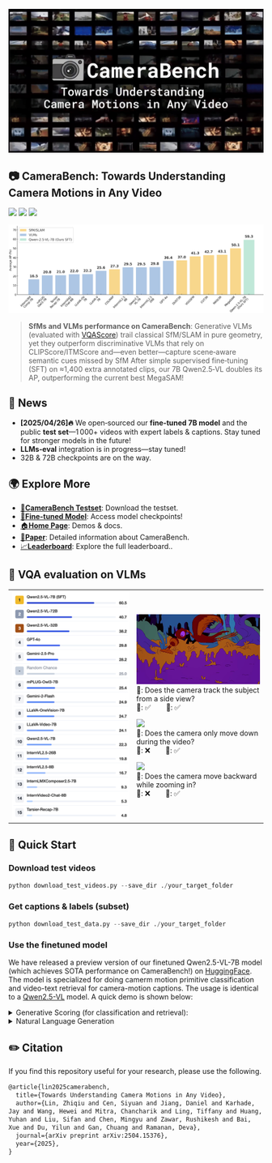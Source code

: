 <p align="center">
  <img src="https://github.com/sy77777en/CameraBench/blob/main/images/CameraBench.png" width="600">
</p>

## 📷 **CameraBench: Towards Understanding Camera Motions in Any Video**  

[![](https://img.shields.io/badge/arXiv-2504.15376-b31b1b.svg?logo=arxiv&logoColor=white)](https://arxiv.org/abs/2504.15376)
[![](https://img.shields.io/badge/%F0%9F%8F%A0%20_Homepage-4285F4?color=4285F4&logoColor=white)](https://linzhiqiu.github.io/papers/camerabench/)
[![](https://img.shields.io/badge/%F0%9F%A4%97%20_CameraBench_testset-FF9B00?color=FF9B00&logoColor=white)](https://huggingface.co/datasets/syCen/CameraBench)

![Demo GIF](./images/sfm_vs_vlm.jpg)
> **SfMs and VLMs performance on CameraBench**: Generative VLMs (evaluated with [VQAScore](https://linzhiqiu.github.io/papers/vqascore/)) trail classical SfM/SLAM in pure geometry, yet they outperform discriminative VLMs that rely on CLIPScore/ITMScore and—even better—capture scene‑aware semantic cues missed by SfM
> After simple supervised fine‑tuning (SFT) on ≈1,400 extra annotated clips, our 7B Qwen2.5‑VL doubles its AP, outperforming the current best MegaSAM!

## 📰 News
- **[2025/04/26]🔥** We open‑sourced our **fine‑tuned 7B model** and the public **test set**—1 000+ videos with expert labels & captions. Stay tuned for stronger models in the future!
- **LLMs‑eval** integration is in progress—stay tuned!
- 32B & 72B checkpoints are on the way.

## 🌍 Explore More
- [🤗**CameraBench Testset**](https://huggingface.co/datasets/syCen/CameraBench): Download the testset.
- [🚀**Fine-tuned Model**](https://huggingface.co/chancharikm/qwen2.5-vl-7b-cam-motion-preview): Access model checkpoints!
- [🏠**Home Page**](https://linzhiqiu.github.io/papers/camerabench/): Demos & docs.
- [📖**Paper**](https://arxiv.org/abs/2504.15376): Detailed information about CameraBench.
- [📈**Leaderboard**](https://sy77777en.github.io/CameraBench/leaderboard/table.html): Explore the full leaderboard..


## 🔎 VQA evaluation on VLMs

<table>
  <tr>
    <td>
    <div style="display: flex; flex-direction: column; gap: 1em;">
      <img src="./images/VQA-Leaderboard.png" width="440">
     </div>
    </td>
    <td>
      <div style="display: flex; flex-direction: column; gap: 1em;">
        <div>        
          <img src="./images/8-1.gif" width="405"><br>
          🤔: Does the camera track the subject from a side view? <br>
          🤖: ✅  &nbsp;&nbsp;&nbsp;&nbsp;&nbsp;&nbsp; 🙋: ✅
        </div>
        <div>
          <img src="./images/8-2.gif" width="405"><br>
          🤔: Does the camera only move down during the video? <br>
          🤖: ❌  &nbsp;&nbsp;&nbsp;&nbsp;&nbsp;&nbsp; 🙋: ✅
        </div>
        <div>
          <img src="./images/8-3.gif" width="405"><br>
          🤔: Does the camera move backward while zooming in? <br>
          🤖: ❌  &nbsp;&nbsp;&nbsp;&nbsp;&nbsp;&nbsp; 🙋: ✅
        </div>
      </div>
    </td>
  </tr>
</table>

## 🚀 Quick Start

### Download test videos
```python
python download_test_videos.py --save_dir ./your_target_folder
```

### Get captions & labels (subset)
```python
python download_test_data.py --save_dir ./your_target_folder
```

### Use the finetuned model

We have released a preview version of our finetuned Qwen2.5-VL-7B model (which achieves SOTA performance on CameraBench!) on [HuggingFace](https://huggingface.co/chancharikm/qwen2.5-vl-7b-cam-motion-preview). The model is specialized for doing camerm motion primitive classification and video-text retrieval for camera-motion captions. The usage is identical to a [Qwen2.5-VL](https://github.com/QwenLM/Qwen2.5-VL) model. A quick demo is shown below:
<details>
<summary>Generative Scoring (for classification and retrieval):</summary>
  
```python
# Import necessary libraries
from transformers import Qwen2_5_VLForConditionalGeneration, AutoProcessor
from qwen_vl_utils import process_vision_info
import torch

# Load the model
model = Qwen2_5_VLForConditionalGeneration.from_pretrained(
    "chancharikm/qwen2.5-vl-7b-cam-motion-preview", torch_dtype="auto", device_map="auto"
)
processor = AutoProcessor.from_pretrained("Qwen/Qwen2.5-VL-7B-Instruct")

# Prepare input data
video_path = "file:///path/to/video1.mp4"
text_description = "the camera tilting upward"
question = f"Does this video show \"{text_description}\"?"

# Format the input for the model
messages = [
    {
        "role": "user",
        "content": [
            {
                "type": "video",
                "video": video_path,
                "fps": 8.0,  # Recommended FPS for optimal inference
            },
            {"type": "text", "text": question},
        ],
    }
]

text = processor.apply_chat_template(
    messages, tokenize=False, add_generation_prompt=True
)
image_inputs, video_inputs, video_kwargs = process_vision_info(messages, return_video_kwargs=True)
inputs = processor(
    text=[text],
    images=image_inputs,
    videos=video_inputs,
    padding=True,
    return_tensors="pt",
    **video_kwargs
)
inputs = inputs.to("cuda")

# Generate with score output
with torch.inference_mode():
    outputs = model.generate(
        **inputs,
        max_new_tokens=1,
        do_sample=False,  # Use greedy decoding to get reliable logprobs
        output_scores=True,
        return_dict_in_generate=True
    )

# Calculate probability of "Yes" response
scores = outputs.scores[0]
probs = torch.nn.functional.softmax(scores, dim=-1)
yes_token_id = processor.tokenizer.encode("Yes")[0]
score = probs[0, yes_token_id].item()

print(f"Video: {video_path}")
print(f"Description: '{text_description}'")
print(f"Score: {score:.4f}")
```
</details>

<details>
<summary>Natural Language Generation</summary>
  
```python
# The model is trained on 8.0 FPS which we recommend for optimal inference

from transformers import Qwen2_5_VLForConditionalGeneration, AutoProcessor
from qwen_vl_utils import process_vision_info

# default: Load the model on the available device(s)
model = Qwen2_5_VLForConditionalGeneration.from_pretrained(
    "chancharikm/qwen2.5-vl-7b-cam-motion-preview", torch_dtype="auto", device_map="auto"
)

# We recommend enabling flash_attention_2 for better acceleration and memory saving, especially in multi-image and video scenarios.
# model = Qwen2_5_VLForConditionalGeneration.from_pretrained(
#     "chancharikm/qwen2.5-vl-7b-cam-motion-preview",
#     torch_dtype=torch.bfloat16,
#     attn_implementation="flash_attention_2",
#     device_map="auto",
# )

# default processor
processor = AutoProcessor.from_pretrained("Qwen/Qwen2.5-VL-7B-Instruct")

messages = [
    {
        "role": "user",
        "content": [
            {
                "type": "video",
                "video": "file:///path/to/video1.mp4",
                "fps": 8.0,
            },
            {"type": "text", "text": "Describe the camera motion in this video."},
        ],
    }
]

text = processor.apply_chat_template(
    messages, tokenize=False, add_generation_prompt=True
)
image_inputs, video_inputs, video_kwargs = process_vision_info(messages, return_video_kwargs=True)
inputs = processor(
    text=[text],
    images=image_inputs,
    videos=video_inputs,
    fps=fps,
    padding=True,
    return_tensors="pt",
    **video_kwargs,
)
inputs = inputs.to("cuda")

# Inference
generated_ids = model.generate(**inputs, max_new_tokens=128)
generated_ids_trimmed = [
    out_ids[len(in_ids) :] for in_ids, out_ids in zip(inputs.input_ids, generated_ids)
]
output_text = processor.batch_decode(
    generated_ids_trimmed, skip_special_tokens=True, clean_up_tokenization_spaces=False
)
print(output_text)
```
</details>

## ✏️ Citation

If you find this repository useful for your research, please use the following.
```
@article{lin2025camerabench,
  title={Towards Understanding Camera Motions in Any Video},
  author={Lin, Zhiqiu and Cen, Siyuan and Jiang, Daniel and Karhade, Jay and Wang, Hewei and Mitra, Chancharik and Ling, Tiffany and Huang, Yuhan and Liu, Sifan and Chen, Mingyu and Zawar, Rushikesh and Bai, Xue and Du, Yilun and Gan, Chuang and Ramanan, Deva},
  journal={arXiv preprint arXiv:2504.15376},
  year={2025},
}
```
